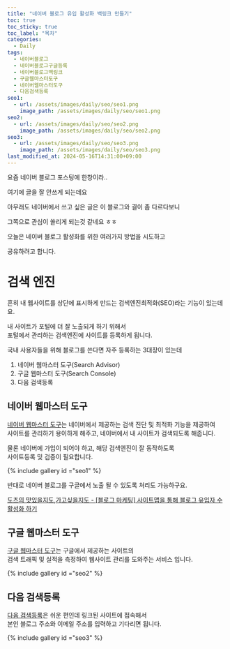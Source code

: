 ```yaml
---
title: "네이버 블로그 유입 활성화 백링크 만들기"
toc: true
toc_sticky: true
toc_label: "목차"
categories:
  - Daily
tags:
  - 네이버블로그
  - 네이버블로그구글등록
  - 네이버블로그백링크
  - 구글웹마스터도구
  - 네이버웹마스터도구
  - 다음검색등록
seo1:
  - url: /assets/images/daily/seo/seo1.png
    image_path: /assets/images/daily/seo/seo1.png
seo2:
  - url: /assets/images/daily/seo/seo2.png
    image_path: /assets/images/daily/seo/seo2.png
seo3:
  - url: /assets/images/daily/seo/seo3.png
    image_path: /assets/images/daily/seo/seo3.png
last_modified_at: 2024-05-16T14:31:00+09:00
---
```


요즘 네이버 블로그 포스팅에 한창이라..

여기에 글을 잘 안쓰게 되는데요

아무래도 네이버에서 쓰고 싶은 글은 이 블로그와 결이 좀 다르다보니

그쪽으로 관심이 쏠리게 되는것 같네요 ㅎㅎ

오늘은 네이버 블로그 활성화를 위한 여러가지 방법을 시도하고

공유하려고 합니다.

# 검색 엔진

흔히 내 웹사이트를 상단에 표시하게 만드는 검색엔진최적화(SEO)라는 기능이 있는데요.

내 사이트가 포털에 더 잘 노출되게 하기 위해서  
포털에서 관리하는 검색엔진에 사이트를 등록하게 됩니다.

국내 사용자들을 위해 블로그를 쓴다면 자주 등록하는 3대장이 있는데

1. 네이버 웹마스터 도구(Search Advisor)
2. 구글 웹마스터 도구(Search Console)
3. 다음 검색등록

## 네이버 웹마스터 도구

[네이버 웹마스터 도구](https://searchadvisor.naver.com/)는 네이버에서 제공하는 검색 진단 및 최적화 기능을 제공하여  
사이트를 관리하기 용이하게 해주고, 네이버에서 내 사이트가 검색되도록 해줍니다.

물론 네이버에 가입이 되어야 하고, 해당 검색엔진이 잘 동작하도록  
사이트등록 및 검증이 필요합니다.

{% include gallery id ="seo1" %}

반대로 네이버 블로그를 구글에서 노출 될 수 있도록 처리도 가능하구요.

[도츠의 맛있을지도,가고싶을지도 - [블로그 마케팅] 사이트맵을 통해 블로그 유입자 수 활성화 하기](https://m.blog.naver.com/PostView.naver?blogId=starfish0908&logNo=223449595171)

## 구글 웹마스터 도구

[구글 웹마스터 도구](https://search.google.com/search-console/welcome?hl=ko)는 구글에서 제공하는 사이트의  
검색 트래픽 및 실적을 측정하여 웹사이트 관리를 도와주는 서비스 입니다.

{% include gallery id ="seo2" %}

## 다음 검색등록

[다음 검색등록](https://register.search.daum.net/index.daum)은 쉬운 편인데 링크된 사이트에 접속해서  
본인 블로그 주소와 이메일 주소를 입력하고 기다리면 됩니다.

{% include gallery id ="seo3" %}

